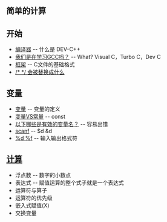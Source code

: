 ## 简单的计算
## 开始
- [编译器](1-开始.md#编译器) -- 什么是 DEV-C++
- [我们是在学习GCC吗？](1-开始.md#我们是在学习gcc吗) -- What? Visual C，Turbo C，Dev C
- [框架](1-开始.md#框架) -- C文件的基础格式
- [/* */ 会被替换成什么](1-开始.md#--会被替换成什么)
## 变量
- [变量](2-变量.md#变量) -- 变量的定义
- [变量VS常量](2-变量.md#变量vs常量) -- const
- [以下哪些是有效的变量名？](2-变量.md#以下哪些是有效的变量名) -- 容易出错
- [scanf](2-变量.md#scanf) -- $d &d
- [%d %f](2-变量.md#d-f) -- 输入输出格式符

## [计算](3-计算.md)
- 浮点数 -- 数字的小数点
- 表达式 -- 赋值运算的整个式子就是一个表达式
- 运算符与算子
- 运算符的优先级
- 嵌入式赋值(X)
- 交换变量
